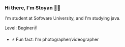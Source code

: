 ### Hi there, I'm Stoyan 🧑‍💻
I'm student at Software University, and I'm studying java.

Level: Beginer✌️

 - ⚡ Fun fact: I'm photographer/videographer


